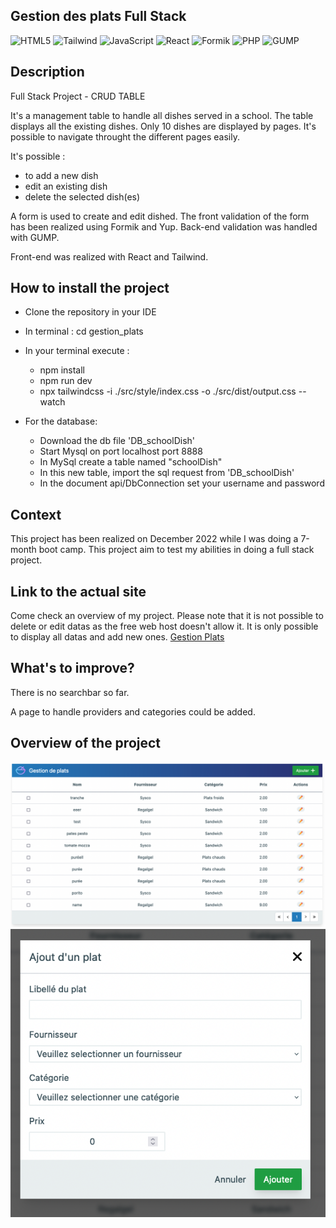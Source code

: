 ## Gestion des plats Full Stack

![HTML5](https://img.shields.io/badge/HTML5-red)
![Tailwind](https://img.shields.io/badge/-Tailwind-yellow)
![JavaScript](https://img.shields.io/badge/JavaScript-green)
![React](https://img.shields.io/badge/-React-blue)
![Formik](https://img.shields.io/badge/-Formik-purple)
![PHP](https://img.shields.io/badge/-PHP-pink)
![GUMP](https://img.shields.io/badge/-GUMP-beige)


## Description
Full Stack Project - CRUD TABLE

It's a management table to handle all dishes served in a school.
The table displays all the existing dishes. Only 10 dishes are displayed by pages. It's possible to navigate throught the different pages easily.

It's possible :
- to add a new dish
- edit an existing dish
- delete the selected dish(es)

A form is used to create and edit dished. The front validation of the form has been realized using Formik and Yup.
Back-end validation was handled with GUMP.

Front-end was realized with React and Tailwind.

## How to install the project
- Clone the repository in your IDE
- In terminal : cd gestion_plats
- In your terminal execute : 
  - npm install
  - npm run dev
  - npx tailwindcss -i ./src/style/index.css -o ./src/dist/output.css --watch

- For the database: 
  - Download the db file 'DB_schoolDish' 
  - Start Mysql on port localhost port 8888
  - In MySql create a table named "schoolDish"
  - In this new table, import the sql request from 'DB_schoolDish'
  - In the document api/DbConnection set your username and password

## Context
This project has been realized on December 2022 while I was doing a 7-month boot camp.
This project aim to test my abilities in doing a full stack project.

## Link to the actual site
Come check an overview of my project. Please note that it is not possible to delete or edit datas as the free web host doesn't allow it.
It is only possible to display all datas and add new ones.
[Gestion Plats](https://gestiondeplats.000webhostapp.com/)

## What's to improve?
There is no searchbar so far. 

A page to handle providers and categories could be added.


## Overview of the project
![Overview1](public/assets/gestionplatoverview1.png)
![Overview2](public/assets/gestionplatoverview2.png)
